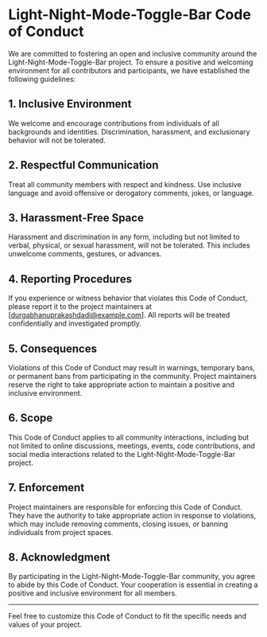 
# Light-Night-Mode-Toggle-Bar Code of Conduct

We are committed to fostering an open and inclusive community around the Light-Night-Mode-Toggle-Bar project. To ensure a positive and welcoming environment for all contributors and participants, we have established the following guidelines:

## 1. Inclusive Environment

We welcome and encourage contributions from individuals of all backgrounds and identities. Discrimination, harassment, and exclusionary behavior will not be tolerated.

## 2. Respectful Communication

Treat all community members with respect and kindness. Use inclusive language and avoid offensive or derogatory comments, jokes, or language.

## 3. Harassment-Free Space

Harassment and discrimination in any form, including but not limited to verbal, physical, or sexual harassment, will not be tolerated. This includes unwelcome comments, gestures, or advances.

## 4. Reporting Procedures

If you experience or witness behavior that violates this Code of Conduct, please report it to the project maintainers at [durgabhanuprakashdadi@example.com]. All reports will be treated confidentially and investigated promptly.

## 5. Consequences

Violations of this Code of Conduct may result in warnings, temporary bans, or permanent bans from participating in the community. Project maintainers reserve the right to take appropriate action to maintain a positive and inclusive environment.

## 6. Scope

This Code of Conduct applies to all community interactions, including but not limited to online discussions, meetings, events, code contributions, and social media interactions related to the Light-Night-Mode-Toggle-Bar project.

## 7. Enforcement

Project maintainers are responsible for enforcing this Code of Conduct. They have the authority to take appropriate action in response to violations, which may include removing comments, closing issues, or banning individuals from project spaces.

## 8. Acknowledgment

By participating in the Light-Night-Mode-Toggle-Bar community, you agree to abide by this Code of Conduct. Your cooperation is essential in creating a positive and inclusive environment for all members.

---
Feel free to customize this Code of Conduct to fit the specific needs and values of your project.
